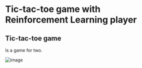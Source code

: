 # Tic-tac-toe game with Reinforcement Learning player

## Tic-tac-toe game
Is a game for two.

 ![image](https://github.com/Zafonte/computational-intelligence/blob/main/Lab10/readme-images/)


